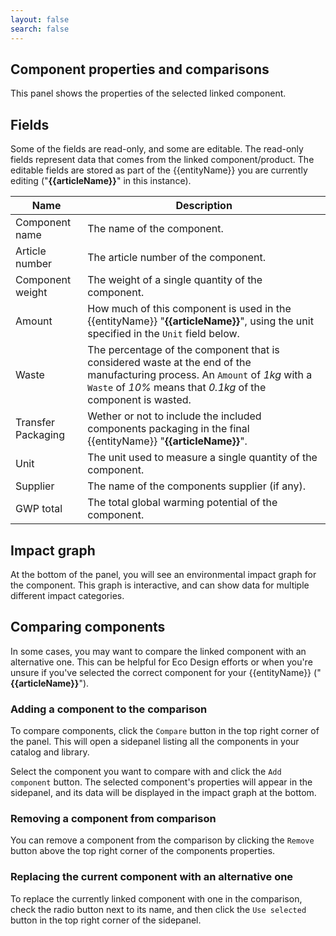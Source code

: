 ```yaml
---
layout: false
search: false
---
```


<script setup>
import { ref, onMounted } from 'vue'
import { useData } from 'vitepress'
import MinidocStyles from '../MinidocStyles.vue'
const { site, frontmatter } = useData()

const entityName = ref('')
const articleName = ref('')

onMounted(() => {
  const params = new URLSearchParams(window.location.search);
  entityName.value = params.get('entity') || 'product';
  articleName.value = params.get('article') || null;

  if (articleName.value) {
    articleName.value = decodeURIComponent(articleName.value);
  }
});
</script>

<MinidocStyles />

## Component properties and comparisons

This panel shows the properties of the selected linked component.

## Fields

Some of the fields are read-only, and some are editable. The read-only fields represent data that comes from the linked component/product. The editable fields are stored as part of the {{entityName}} you are currently editing<span v-if="articleName"> ("**{{articleName}}**" in this instance)</span>.


| Name | Description |
| --- | --- |
| Component name | The name of the component. |
| Article number | The article number of the component. |
| Component weight | The weight of a single quantity of the component. |
| Amount | How much of this component is used in the {{entityName}}<span v-if="articleName">&nbsp;"**{{articleName}}**"</span>, using the unit specified in the `Unit` field below. |
| Waste | The percentage of the component that is considered waste at the end of the manufacturing process. An `Amount` of _1kg_ with a `Waste` of _10%_ means that _0.1kg_ of the component is wasted. |
| Transfer Packaging | Wether or not to include the included components packaging in the final {{entityName}}<span v-if="articleName">&nbsp;"**{{articleName}}**"</span>. |
| Unit | The unit used to measure a single quantity of the component. |
| Supplier | The name of the components supplier (if any). |
| GWP total | The total global warming potential of the component. |


## Impact graph

At the bottom of the panel, you will see an environmental impact graph for the component. This graph is interactive, and can show data for multiple different impact categories.

## Comparing components
In some cases, you may want to compare the linked component with an alternative one. This can be helpful for Eco Design efforts or when you're unsure if you've selected the correct component for your {{entityName}}<span v-if="articleName">&nbsp;("**{{articleName}}**")</span>.

### Adding a component to the comparison
To compare components, click the `Compare` button in the top right corner of the panel. This will open a sidepanel listing all the components in your catalog and library.

Select the component you want to compare with and click the `Add component` button. The selected component's properties will appear in the sidepanel, and its data will be displayed in the impact graph at the bottom.

### Removing a component from comparison
You can remove a component from the comparison by clicking the `Remove` button above the top right corner of the components properties.

### Replacing the current component with an alternative one
To replace the currently linked component with one in the comparison, check the radio button next to its name, and then click the `Use selected` button in the top right corner of the sidepanel.